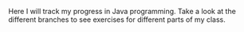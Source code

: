 Here I will track my progress in Java programming.
Take a look at the different branches to see exercises for different parts of my class.

